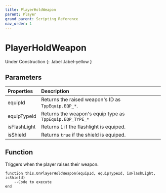 ```yaml
---
title: PlayerHoldWeapon
parent: Player
grand_parent: Scripting Reference
nav_order: 1
---
```


# PlayerHoldWeapon
Under Construction
{: .label .label-yellow }

## Parameters

|Properties|Description|
|:-|:-|
|equipId|Returns the raised weapon's ID as `TppEquip.EQP_*`.|
|equipTypeId|Returns the weapon's equip type as `TppEquip.EQP_TYPE_*`|
|isFlashLight|Returns `1` if the flashlight is equiped.|
|isShield|Returns `true` if the shield is equiped.|

## Function

Triggers when the player raises their weapon.
```
function this.OnPlayerHoldWeapon(equipId, equipTypeId, isFlashLight, isShield) 
	--Code to execute
end
```